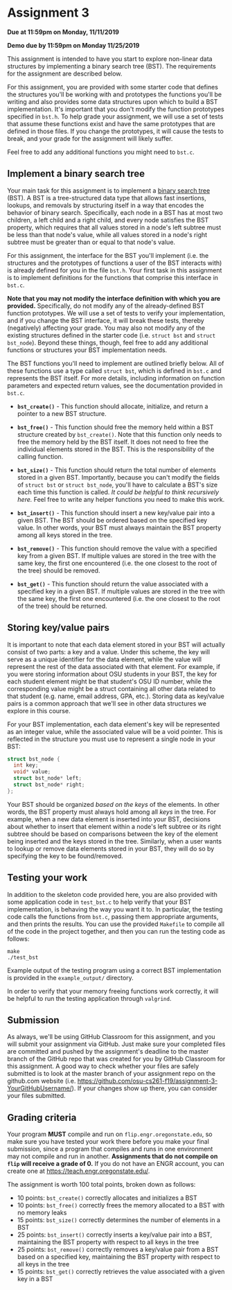 # Assignment 3
**Due at 11:59pm on Monday, 11/11/2019**

**Demo due by 11:59pm on Monday 11/25/2019**

This assignment is intended to have you start to explore non-linear data structures by implementing a binary search tree (BST).  The requirements for the assignment are described below.

For this assignment, you are provided with some starter code that defines the structures you'll be working with and prototypes the functions you'll be writing and also provides some data structures upon which to build a BST implementation.  It's important that you don't modify the function prototypes specified in `bst.h`. To help grade your assignment, we will use a set of tests that assume these functions exist and have the same prototypes that are defined in those files. If you change the prototypes, it will cause the tests to break, and your grade for the assignment will likely suffer.

Feel free to add any additional functions you might need to `bst.c`.

## Implement a binary search tree

Your main task for this assignment is to implement a [binary search tree](https://en.wikipedia.org/wiki/Binary_search_tree) (BST).  A BST is a tree-structured data type that allows fast insertions, lookups, and removals by structuring itself in a way that encodes the behavior of binary search.  Specifically, each node in a BST has at most two children, a left child and a right child, and every node satisfies the BST property, which requires that all values stored in a node's left subtree must be less than that node's value, while all values stored in a node's right subtree must be greater than or equal to that node's value.

For this assignment, the interface for the BST you'll implement (i.e. the structures and the prototypes of functions a user of the BST interacts with) is already defined for you in the file `bst.h`.  Your first task in this assignment is to implement definitions for the functions that comprise this interface in `bst.c`.

**Note that you may not modify the interface definition with which you are provided.**  Specifically, do not modify any of the already-defined BST function prototypes.  We will use a set of tests to verify your implementation, and if you change the BST interface, it will break these tests, thereby (negatively) affecting your grade.  You may also not modify any of the existing structures defined in the starter code (i.e. `struct bst` and `struct bst_node`).  Beyond these things, though, feel free to add any additional functions or structures your BST implementation needs.

The BST functions you'll need to implement are outlined briefly below.  All of these functions use a type called `struct bst`, which is defined in `bst.c` and represents the BST itself.  For more details, including information on function parameters and expected return values, see the documentation provided in `bst.c`.

  * **`bst_create()`** - This function should allocate, initialize, and return a pointer to a new BST structure.

  * **`bst_free()`** - This function should free the memory held within a BST structure created by `bst_create()`.  Note that this function only needs to free the memory held by the BST itself.  It does not need to free the individual elements stored in the BST.  This is the responsibility of the calling function.

  * **`bst_size()`** - This function should return the total number of elements stored in a given BST.  Importantly, because you can't modify the fields of `struct bst` or `struct bst_node`, you'll have to calculate a BST's size each time this function is called.  *It could be helpful to think recursively here.*  Feel free to write any helper functions you need to make this work.

  * **`bst_insert()`** - This function should insert a new key/value pair into a given BST.  The BST should be ordered based on the specified key value.  In other words, your BST must always maintain the BST property among all keys stored in the tree.

  * **`bst_remove()`** - This function should remove the value with a specified key from a given BST.  If multiple values are stored in the tree with the same key, the first one encountered (i.e. the one closest to the root of the tree) should be removed.

  * **`bst_get()`** - This function should return the value associated with a specified key in a given BST.  If multiple values are stored in the tree with the same key, the first one encountered (i.e. the one closest to the root of the tree) should be returned.

## Storing key/value pairs

It is important to note that each data element stored in your BST will actually consist of two parts: a key and a value.  Under this scheme, the key will serve as a unique identifier for the data element, while the value will represent the rest of the data associated with that element.  For example, if you were storing information about OSU students in your BST, the key for each student element might be that student's OSU ID number, while the corresponding value might be a struct containing all other data related to that student (e.g. name, email address, GPA, etc.).  Storing data as key/value pairs is a common approach that we'll see in other data structures we explore in this course.

For your BST implementation, each data element's key will be represented as an integer value, while the associated value will be a void pointer.  This is reflected in the structure you must use to represent a single node in your BST:
```C
struct bst_node {
  int key;
  void* value;
  struct bst_node* left;
  struct bst_node* right;
};
```

Your BST should be organized *based on the keys* of the elements.  In other words, the BST property must always hold among all *keys* in the tree.  For example, when a new data element is inserted into your BST, decisions about whether to insert that element within a node's left subtree or its right subtree should be based on comparisons between the key of the element being inserted and the keys stored in the tree.  Similarly, when a user wants to lookup or remove data elements stored in your BST, they will do so by specifying the key to be found/removed.

## Testing your work

In addition to the skeleton code provided here, you are also provided with some application code in `test_bst.c` to help verify that your BST implementation, is behaving the way you want it to.  In particular, the testing code calls the functions from `bst.c`, passing them appropriate arguments, and then prints the results.  You can use the provided `Makefile` to compile all of the code in the project together, and then you can run the testing code as follows:
```
make
./test_bst
```
Example output of the testing program using a correct BST implementation is provided in the `example_output/` directory.

In order to verify that your memory freeing functions work correctly, it will be helpful to run the testing application through `valgrind`.

## Submission

As always, we'll be using GitHub Classroom for this assignment, and you will submit your assignment via GitHub. Just make sure your completed files are committed and pushed by the assignment's deadline to the master branch of the GitHub repo that was created for you by GitHub Classroom for this assignment. A good way to check whether your files are safely submitted is to look at the master branch of your assignment repo on the github.com website (i.e. https://github.com/osu-cs261-f19/assignment-3-YourGitHubUsername/). If your changes show up there, you can consider your files submitted.

## Grading criteria

Your program **MUST** compile and run on `flip.engr.oregonstate.edu`, so make sure you have tested your work there before you make your final submission, since a program that compiles and runs in one environment may not compile and run in another.  **Assignments that do not compile on `flip` will receive a grade of 0.**  If you do not have an ENGR account, you can create one at https://teach.engr.oregonstate.edu/.

The assignment is worth 100 total points, broken down as follows:

  * 10 points: `bst_create()` correctly allocates and initializes a BST
  * 10 points: `bst_free()` correctly frees the memory allocated to a BST with no memory leaks
  * 15 points: `bst_size()` correctly determines the number of elements in a BST
  * 25 points: `bst_insert()` correctly inserts a key/value pair into a BST, maintaining the BST property with respect to all keys in the tree
  * 25 points: `bst_remove()` correctly removes a key/value pair from a BST based on a specified key, maintaining the BST property with respect to all keys in the tree
  * 15 points: `bst_get()` correctly retrieves the value associated with a given key in a BST
